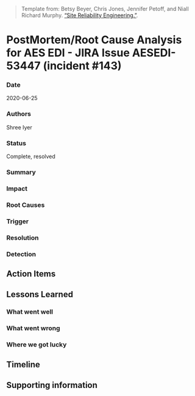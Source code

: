 > Template from: Betsy Beyer, Chris Jones, Jennifer Petoff, and Niall Richard Murphy. [“Site Reliability Engineering.”](https://landing.google.com/sre/book/chapters/postmortem.html).

# PostMortem/Root Cause Analysis for AES EDI - JIRA Issue AESEDI-53447 (incident #143)

### Date
2020-06-25
### Authors
Shree Iyer
### Status
Complete, resolved
### Summary

### Impact

### Root Causes

### Trigger

### Resolution

### Detection

## Action Items

## Lessons Learned

### What went well

### What went wrong

### Where we got lucky

## Timeline

## Supporting information
